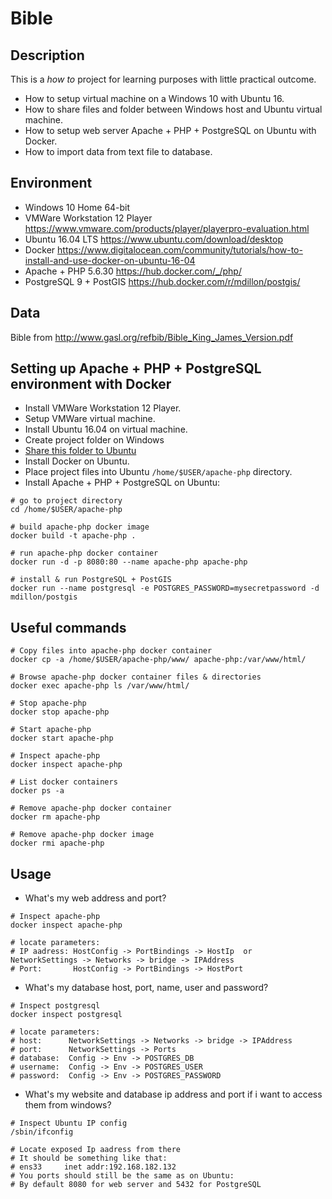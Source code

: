 # Bible

## Description

This is a _how to_ project for learning purposes with little practical outcome.
* How to setup virtual machine on a Windows 10 with Ubuntu 16.
* How to share files and folder between Windows host and Ubuntu virtual machine.
* How to setup web server Apache + PHP + PostgreSQL on Ubuntu with Docker.
* How to import data from text file to database.


## Environment

* Windows 10 Home 64-bit
* VMWare Workstation 12 Player https://www.vmware.com/products/player/playerpro-evaluation.html
* Ubuntu 16.04 LTS https://www.ubuntu.com/download/desktop
* Docker https://www.digitalocean.com/community/tutorials/how-to-install-and-use-docker-on-ubuntu-16-04
* Apache + PHP 5.6.30 https://hub.docker.com/_/php/
* PostgreSQL 9 + PostGIS  https://hub.docker.com/r/mdillon/postgis/


## Data

Bible from http://www.gasl.org/refbib/Bible_King_James_Version.pdf


## Setting up Apache + PHP + PostgreSQL environment with Docker

* Install VMWare Workstation 12 Player.
* Setup VMWare virtual machine.
* Install Ubuntu 16.04 on virtual machine.
* Create project folder on Windows
* [Share this folder to Ubuntu](04.Sharing_between_Windows_host_and_Ubuntu_VM.md)
* Install Docker on Ubuntu.
* Place project files into Ubuntu `/home/$USER/apache-php` directory.
* Install Apache + PHP + PostgreSQL on Ubuntu:
```
# go to project directory
cd /home/$USER/apache-php

# build apache-php docker image
docker build -t apache-php .

# run apache-php docker container
docker run -d -p 8080:80 --name apache-php apache-php

# install & run PostgreSQL + PostGIS
docker run --name postgresql -e POSTGRES_PASSWORD=mysecretpassword -d mdillon/postgis
```

## Useful commands

```
# Copy files into apache-php docker container
docker cp -a /home/$USER/apache-php/www/ apache-php:/var/www/html/

# Browse apache-php docker container files & directories
docker exec apache-php ls /var/www/html/

# Stop apache-php
docker stop apache-php

# Start apache-php
docker start apache-php

# Inspect apache-php
docker inspect apache-php

# List docker containers
docker ps -a

# Remove apache-php docker container
docker rm apache-php

# Remove apache-php docker image
docker rmi apache-php
```

## Usage

* What's my web address and port?
```
# Inspect apache-php
docker inspect apache-php

# locate parameters:
# IP aadress: HostConfig -> PortBindings -> HostIp  or  NetworkSettings -> Networks -> bridge -> IPAddress
# Port:       HostConfig -> PortBindings -> HostPort
```

* What's my database host, port, name, user and password?
```
# Inspect postgresql
docker inspect postgresql

# locate parameters:
# host:      NetworkSettings -> Networks -> bridge -> IPAddress
# port:      NetworkSettings -> Ports
# database:  Config -> Env -> POSTGRES_DB
# username:  Config -> Env -> POSTGRES_USER
# password:  Config -> Env -> POSTGRES_PASSWORD
```

* What's my website and database ip address and port if i want to access them from windows?
```
# Inspect Ubuntu IP config
/sbin/ifconfig

# Locate exposed Ip aadress from there
# It should be something like that:
# ens33     inet addr:192.168.182.132
# You ports should still be the same as on Ubuntu:
# By default 8080 for web server and 5432 for PostgreSQL
```

